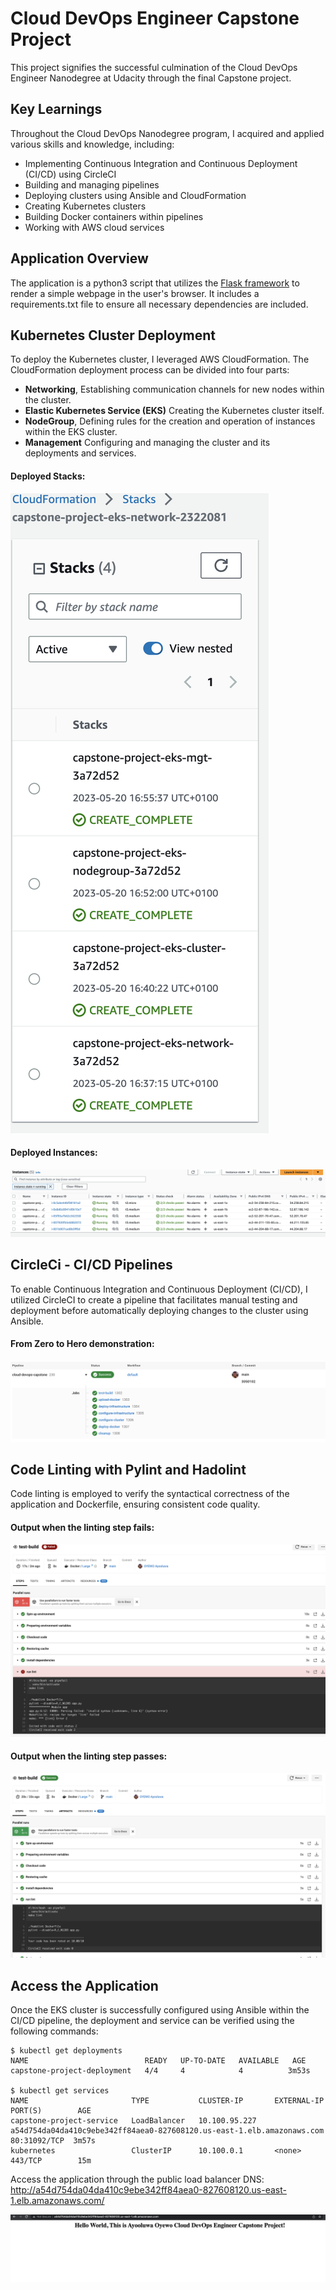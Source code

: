 # Cloud DevOps Engineer Capstone Project

This project signifies the successful culmination of the Cloud DevOps Engineer Nanodegree at Udacity through the final Capstone project.

## Key Learnings

Throughout the Cloud DevOps Nanodegree program, I acquired and applied various skills and knowledge, including:

- Implementing Continuous Integration and Continuous Deployment (CI/CD) using CircleCI
- Building and managing pipelines
- Deploying clusters using Ansible and CloudFormation
- Creating Kubernetes clusters
- Building Docker containers within pipelines
- Working with AWS cloud services

## Application Overview

The application is a python3 script that utilizes the <a target="_blank" href="https://flask.palletsprojects.com">Flask framework</a> to render a simple webpage in the user's browser. It includes a requirements.txt file to ensure all necessary dependencies are included.

## Kubernetes Cluster Deployment

To deploy the Kubernetes cluster, I leveraged AWS CloudFormation. The CloudFormation deployment process can be divided into four parts:
- **Networking**, Establishing communication channels for new nodes within the cluster.
- **Elastic Kubernetes Service (EKS)** Creating the Kubernetes cluster itself.
- **NodeGroup**, Defining rules for the creation and operation of instances within the EKS cluster.
- **Management** Configuring and managing the cluster and its deployments and services.

#### Deployed Stacks:
![CloudFormation](./capstone_shots/cfn_stacks.png)

#### Deployed Instances:
![Show Instances](./capstone_shots/deployed_instances.png)

## CircleCi - CI/CD Pipelines

To enable Continuous Integration and Continuous Deployment (CI/CD), I utilized CircleCI to create a pipeline that facilitates manual testing and deployment before automatically deploying changes to the cluster using Ansible.

#### From Zero to Hero demonstration:

![CircleCi Pipeline](./capstone_shots/ci_cd_success.png)

## Code Linting with Pylint and Hadolint

Code linting is employed to verify the syntactical correctness of the application and Dockerfile, ensuring consistent code quality.

#### Output when the linting step fails:

![Linting step fail](./capstone_shots/lint_failed.png)


#### Output when the linting step passes:

![Linting step fail](./capstone_shots/lint_success.png)

## Access the Application

Once the EKS cluster is successfully configured using Ansible within the CI/CD pipeline, the deployment and service can be verified using the following commands:

```
$ kubectl get deployments
NAME                          READY   UP-TO-DATE   AVAILABLE   AGE
capstone-project-deployment   4/4     4            4          3m53s

$ kubectl get services
NAME                       TYPE           CLUSTER-IP       EXTERNAL-IP                                                                  PORT(S)        AGE
capstone-project-service   LoadBalancer   10.100.95.227    a54d754da04da410c9ebe342ff84aea0-827608120.us-east-1.elb.amazonaws.com   80:31092/TCP  3m57s
kubernetes                 ClusterIP      10.100.0.1       <none>                                                                       443/TCP        15m
```

Access the application through the public load balancer DNS: http://a54d754da04da410c9ebe342ff84aea0-827608120.us-east-1.elb.amazonaws.com/

![Access Capstone LB DNS](./capstone_shots/capstone_dns_success.png)
